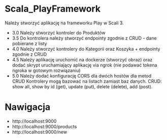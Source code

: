 # Scala_PlayFramework
Należy stworzyć aplikację na frameworku Play w Scali 3. 
- 3.0 Należy stworzyć kontroler do Produktów
- 3.5 Do kontrolera należy stworzyć endpointy zgodnie z CRUD - dane pobierane z listy
- 4.0 Należy stworzyć kontrolery do Kategorii oraz Koszyka + endpointy zgodnie z CRUD
- 4.5 Należy aplikację uruchomić na dockerze (stworzyć obraz) oraz dodać skrypt uruchamiający aplikację via ngrok (nie podawać tokena ngroka w gotowym rozwiązaniu)
- 5.0 Należy dodać konfigurację CORS dla dwóch hostów dla metod CRUD
Kontrolery mogą bazować na listach zamiast baz danych. CRUD: show all, show by id (get), update (put), delete (delete), add (post).


# Nawigacja
- http://localhost:9000
- http://localhost:9000/products
- http://localhost:9000/new
